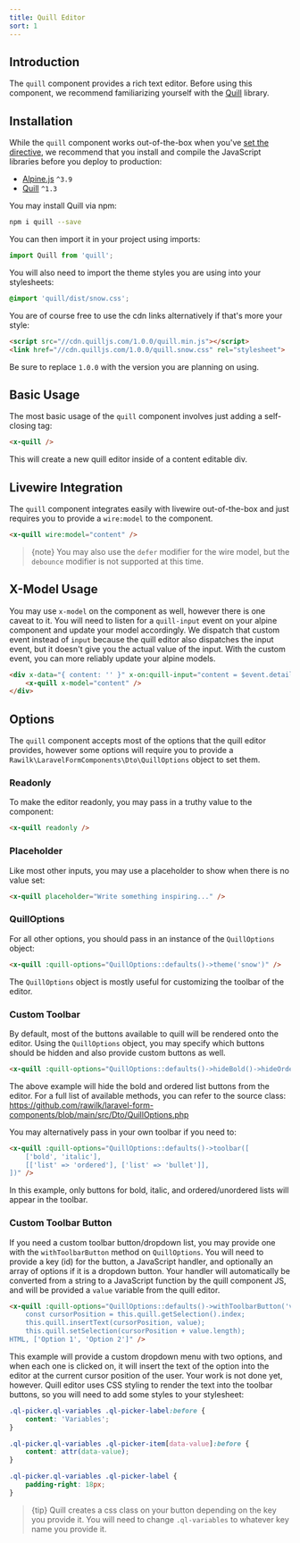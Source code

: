 ```yaml
---
title: Quill Editor
sort: 1
---
```


## Introduction

The `quill` component provides a rich text editor. Before using this component, we recommend familiarizing yourself with the [Quill](https://quilljs.com) library.

## Installation

While the `quill` component works out-of-the-box when you've [set the directive](/docs/laravel-form-components/{version}/installation#user-content-directives), we recommend that you install and compile the JavaScript libraries before you deploy to production:

- [Alpine.js](https://github.com/alpinejs/alpine) `^3.9`
- [Quill](https://quilljs.com) `^1.3`

You may install Quill via npm:

```bash
npm i quill --save
```

You can then import it in your project using imports:

```js
import Quill from 'quill';
```

You will also need to import the theme styles you are using into your stylesheets:

```css
@import 'quill/dist/snow.css';
```

You are of course free to use the cdn links alternatively if that's more your style:

```html
<script src="//cdn.quilljs.com/1.0.0/quill.min.js"></script>
<link href="//cdn.quilljs.com/1.0.0/quill.snow.css" rel="stylesheet">
```

Be sure to replace `1.0.0` with the version you are planning on using.

## Basic Usage

The most basic usage of the `quill` component involves just adding a self-closing tag:

```html
<x-quill />
```

This will create a new quill editor inside of a content editable div.

## Livewire Integration

The `quill` component integrates easily with livewire out-of-the-box and just requires you to provide a `wire:model` to the component.

```html
<x-quill wire:model="content" />
```

> {note} You may also use the `defer` modifier for the wire model, but the `debounce` modifier is not supported at this time.

## X-Model Usage

You may use `x-model` on the component as well, however there is one caveat to it. You will need to listen for a `quill-input` event on your alpine component and update your
model accordingly. We dispatch that custom event instead of `input` because the quill editor also dispatches the input event, but it doesn't give you the actual value
of the input. With the custom event, you can more reliably update your alpine models.

```html
<div x-data="{ content: '' }" x-on:quill-input="content = $event.detail">
    <x-quill x-model="content" />
</div>
```

## Options
The `quill` component accepts most of the options that the quill editor provides, however some options will require you to provide a `Rawilk\LaravelFormComponents\Dto\QuillOptions` object to set them.

### Readonly
To make the editor readonly, you may pass in a truthy value to the component:

```html
<x-quill readonly />
```

### Placeholder
Like most other inputs, you may use a placeholder to show when there is no value set:

```html
<x-quill placeholder="Write something inspiring..." />
```

### QuillOptions
For all other options, you should pass in an instance of the `QuillOptions` object:

```html
<x-quill :quill-options="QuillOptions::defaults()->theme('snow')" />
```

The `QuillOptions` object is mostly useful for customizing the toolbar of the editor.

### Custom Toolbar
By default, most of the buttons available to quill will be rendered onto the editor. Using the `QuillOptions` object, you may specify which buttons should be hidden and also provide custom buttons as well.

```html
<x-quill :quill-options="QuillOptions::defaults()->hideBold()->hideOrderedList()" />
```

The above example will hide the bold and ordered list buttons from the editor. For a full list of available methods, you can refer to the source class: https://github.com/rawilk/laravel-form-components/blob/main/src/Dto/QuillOptions.php

You may alternatively pass in your own toolbar if you need to:

```html
<x-quill :quill-options="QuillOptions::defaults()->toolbar([
    ['bold', 'italic'],
    [['list' => 'ordered'], ['list' => 'bullet']],
])" />
```

In this example, only buttons for bold, italic, and ordered/unordered lists will appear in the toolbar.

### Custom Toolbar Button
If you need a custom toolbar button/dropdown list, you may provide one with the `withToolbarButton` method on `QuillOptions`. You will need to provide
a key (id) for the button, a JavaScript handler, and optionally an array of options if it is a dropdown button. Your handler will automatically be converted from
a string to a JavaScript function by the quill component JS, and will be provided a `value` variable from the quill editor.

```html
<x-quill :quill-options="QuillOptions::defaults()->withToolbarButton('variables', <<<'HTML'
    const cursorPosition = this.quill.getSelection().index;
    this.quill.insertText(cursorPosition, value);
    this.quill.setSelection(cursorPosition + value.length);
HTML, ['Option 1', 'Option 2']" />
```

This example will provide a custom dropdown menu with two options, and when each one is clicked on, it will insert the text of the option into the editor at the current cursor position of the user. Your work is not done yet, however. Quill editor uses CSS styling to render the text into the toolbar buttons, so you will need to add some styles to your stylesheet:

```css
.ql-picker.ql-variables .ql-picker-label:before {
    content: 'Variables';
}

.ql-picker.ql-variables .ql-picker-item[data-value]:before {
    content: attr(data-value);
}

.ql-picker.ql-variables .ql-picker-label {
    padding-right: 18px;
}
```

> {tip} Quill creates a css class on your button depending on the key you provide it. You will need to change `.ql-variables` to whatever key name you provide it.
